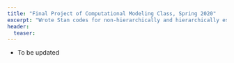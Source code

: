 ```yaml
---
title: "Final Project of Computational Modeling Class, Spring 2020"
excerpt: "Wrote Stan codes for non-hierarchically and hierarchically estimating metacognitive efficiency - meta-d' estimated by Type 2 signal detection theory model (Brian Maniscalco & Hakwan Lau 2012)"
header:
  teaser:
---
```


- To be updated
